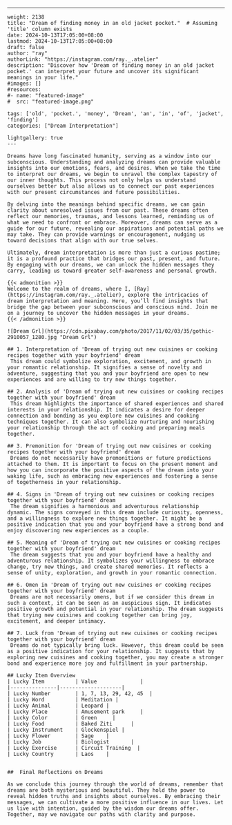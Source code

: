---
    weight: 2138
    title: "Dream of finding money in an old jacket pocket."  # Assuming 'title' column exists
    date: 2024-10-13T17:05:00+08:00
    lastmod: 2024-10-13T17:05:00+08:00
    draft: false
    author: "ray"
    authorLink: "https://instagram.com/ray._.atelier"
    description: "Discover how 'Dream of finding money in an old jacket pocket.' can interpret your future and uncover its significant meanings in your life."
    #images: []
    #resources:
    #- name: "featured-image"
    #  src: "featured-image.png"
    
    tags: ['old', 'pocket.', 'money', 'Dream', 'an', 'in', 'of', 'jacket', 'finding']
    categories: ["Dream Interpretation"]
    
    lightgallery: true
    ---
    
    Dreams have long fascinated humanity, serving as a window into our subconscious. Understanding and analyzing dreams can provide valuable insights into our emotions, fears, and desires. When we take the time to interpret our dreams, we begin to unravel the complex tapestry of our inner thoughts. This process not only helps us understand ourselves better but also allows us to connect our past experiences with our present circumstances and future possibilities.
    
    By delving into the meanings behind specific dreams, we can gain clarity about unresolved issues from our past. These dreams often reflect our memories, traumas, and lessons learned, reminding us of what we need to confront or embrace. Moreover, dreams can serve as a guide for our future, revealing our aspirations and potential paths we may take. They can provide warnings or encouragement, nudging us toward decisions that align with our true selves.
    
    Ultimately, dream interpretation is more than just a curious pastime; it is a profound practice that bridges our past, present, and future. By engaging with our dreams, we can unlock the hidden messages they carry, leading us toward greater self-awareness and personal growth.
    
    {{< admonition >}}
    Welcome to the realm of dreams, where I, [Ray](https://instagram.com/ray._.atelier), explore the intricacies of dream interpretation and meaning. Here, you’ll find insights that bridge the gap between your subconscious and conscious mind. Join me on a journey to uncover the hidden messages in your dreams.
    {{< /admonition >}}
    
    ![Dream Grl](https://cdn.pixabay.com/photo/2017/11/02/03/35/gothic-2910057_1280.jpg "Dream Grl")
    
    ## 1. Interpretation of 'Dream of trying out new cuisines or cooking recipes together with your boyfriend' dream
     This dream could symbolize exploration, excitement, and growth in your romantic relationship. It signifies a sense of novelty and adventure, suggesting that you and your boyfriend are open to new experiences and are willing to try new things together.
    
    ## 2. Analysis of 'Dream of trying out new cuisines or cooking recipes together with your boyfriend' dream
     This dream highlights the importance of shared experiences and shared interests in your relationship. It indicates a desire for deeper connection and bonding as you explore new cuisines and cooking techniques together. It can also symbolize nurturing and nourishing your relationship through the act of cooking and preparing meals together.
    
    ## 3. Premonition for 'Dream of trying out new cuisines or cooking recipes together with your boyfriend' dream
     Dreams do not necessarily have premonitions or future predictions attached to them. It is important to focus on the present moment and how you can incorporate the positive aspects of the dream into your waking life, such as embracing new experiences and fostering a sense of togetherness in your relationship.
    
    ## 4. Signs in 'Dream of trying out new cuisines or cooking recipes together with your boyfriend' dream
     The dream signifies a harmonious and adventurous relationship dynamic. The signs conveyed in this dream include curiosity, openness, and a willingness to explore new things together. It might be a positive indication that you and your boyfriend have a strong bond and enjoy discovering new experiences as a couple.
    
    ## 5. Meaning of 'Dream of trying out new cuisines or cooking recipes together with your boyfriend' dream
     The dream suggests that you and your boyfriend have a healthy and adventurous relationship. It symbolizes your willingness to embrace change, try new things, and create shared memories. It reflects a sense of unity, exploration, and growth in your romantic connection.
    
    ## 6. Omen in 'Dream of trying out new cuisines or cooking recipes together with your boyfriend' dream
     Dreams are not necessarily omens, but if we consider this dream in such a context, it can be seen as an auspicious sign. It indicates positive growth and potential in your relationship. The dream suggests that trying new cuisines and cooking together can bring joy, excitement, and deeper intimacy.
    
    ## 7. Luck from 'Dream of trying out new cuisines or cooking recipes together with your boyfriend' dream
     Dreams do not typically bring luck. However, this dream could be seen as a positive indication for your relationship. It suggests that by exploring new cuisines and cooking together, you may create a stronger bond and experience more joy and fulfillment in your partnership.
    
    ## Lucky Item Overview
    | Lucky Item          | Value              |
    |---------------|--------------------|
    | Lucky Number        | 1, 7, 13, 29, 42, 45  |
    | Lucky Word          | Meditation |
    | Lucky Animal        | Leopard |
    | Lucky Place         | Amusement park     |
    | Lucky Color         | Green     |
    | Lucky Food          | Baked Ziti      |
    | Lucky Instrument    | Glockenspiel |
    | Lucky Flower        | Sage    |
    | Lucky Job           | Biologist       |
    | Lucky Exercise      | Circuit Training  |
    | Lucky Country       | Laos    |
    
    
    ##  Final Reflections on Dreams
    
    As we conclude this journey through the world of dreams, remember that dreams are both mysterious and beautiful. They hold the power to reveal hidden truths and insights about ourselves. By embracing their messages, we can cultivate a more positive influence in our lives. Let us live with intention, guided by the wisdom our dreams offer. Together, may we navigate our paths with clarity and purpose.
    